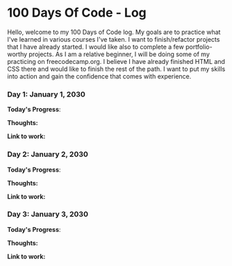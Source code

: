 # 100 Days Of Code - Log

Hello, welcome to my 100 Days of Code log.  My goals are to practice what I've learned in various courses I've taken.  I want to finish/refactor projects that I have already started.  I would like also to complete a few portfolio-worthy projects.  As I am a relative beginner, I will be doing some of my practicing on freecodecamp.org.  I believe I have already finished HTML and CSS there and would like to finish the rest of the path.  I want to put my skills into action and gain the confidence that comes with experience.

### Day 1: January 1, 2030 

**Today's Progress**: 

**Thoughts:** 

**Link to work:**

### Day 2: January 2, 2030 

**Today's Progress**: 

**Thoughts:** 

**Link to work:**

### Day 3: January 3, 2030 

**Today's Progress**: 

**Thoughts:** 

**Link to work:**
